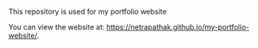 This repository is used for my portfolio website

You can view the website at: https://netrapathak.github.io/my-portfolio-website/.
